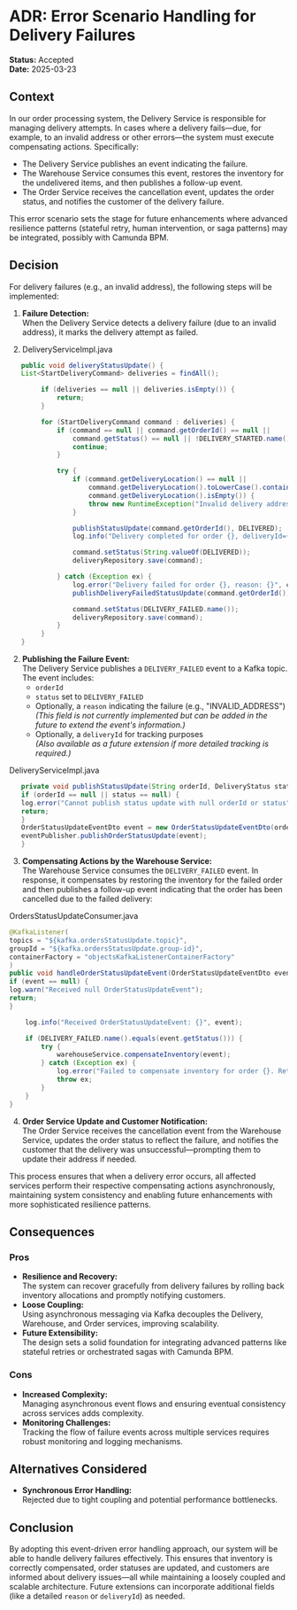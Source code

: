 # ADR: Error Scenario Handling for Delivery Failures

**Status:** Accepted  
**Date:** 2025-03-23

## Context
In our order processing system, the Delivery Service is responsible for managing delivery attempts. In cases where a delivery fails—due, for example, to an invalid address or other errors—the system must execute compensating actions. Specifically:

- The Delivery Service publishes an event indicating the failure.
- The Warehouse Service consumes this event, restores the inventory for the undelivered items, and then publishes a follow-up event.
- The Order Service receives the cancellation event, updates the order status, and notifies the customer of the delivery failure.

This error scenario sets the stage for future enhancements where advanced resilience patterns (stateful retry, human intervention, or saga patterns) may be integrated, possibly with Camunda BPM.

## Decision
For delivery failures (e.g., an invalid address), the following steps will be implemented:

1. **Failure Detection:**  
   When the Delivery Service detects a delivery failure (due to an invalid address), it marks the delivery attempt as failed.
  
2. DeliveryServiceImpl.java
```java
   public void deliveryStatusUpdate() {
   List<StartDeliveryCommand> deliveries = findAll();

        if (deliveries == null || deliveries.isEmpty()) {
            return;
        }

        for (StartDeliveryCommand command : deliveries) {
            if (command == null || command.getOrderId() == null ||
                command.getStatus() == null || !DELIVERY_STARTED.name().equalsIgnoreCase(command.getStatus())) {
                continue;
            }

            try {
                if (command.getDeliveryLocation() == null ||
                    command.getDeliveryLocation().toLowerCase().contains("invalid") ||
                    command.getDeliveryLocation().isEmpty()) {
                    throw new RuntimeException("Invalid delivery address");
                }

                publishStatusUpdate(command.getOrderId(), DELIVERED);
                log.info("Delivery completed for order {}, deliveryId={}", command.getOrderId(), command.getDeliveryId());

                command.setStatus(String.valueOf(DELIVERED));
                deliveryRepository.save(command);

            } catch (Exception ex) {
                log.error("Delivery failed for order {}, reason: {}", command.getOrderId(), ex.getMessage());
                publishDeliveryFailedStatusUpdate(command.getOrderId());

                command.setStatus(DELIVERY_FAILED.name());
                deliveryRepository.save(command);
            }
        }
   }
```
2. **Publishing the Failure Event:**  
   The Delivery Service publishes a `DELIVERY_FAILED` event to a Kafka topic. The event includes:
    - `orderId`
    - `status` set to `DELIVERY_FAILED`
    - Optionally, a `reason` indicating the failure (e.g., "INVALID_ADDRESS")  
     *(This field is not currently implemented but can be added in the future to extend the event's information.)*
    - Optionally, a `deliveryId` for tracking purposes  
      *(Also available as a future extension if more detailed tracking is required.)*

DeliveryServiceImpl.java
```java
   private void publishStatusUpdate(String orderId, DeliveryStatus status) {
   if (orderId == null || status == null) {
   log.error("Cannot publish status update with null orderId or status");
   return;
   }
   OrderStatusUpdateEventDto event = new OrderStatusUpdateEventDto(orderId, status.name());
   eventPublisher.publishOrderStatusUpdate(event);
   }
```
3. **Compensating Actions by the Warehouse Service:**  
   The Warehouse Service consumes the `DELIVERY_FAILED` event. In response, it compensates by restoring the inventory for the failed order and then publishes a follow-up event indicating that the order has been cancelled due to the failed delivery:

OrdersStatusUpdateConsumer.java
```java
@KafkaListener(
topics = "${kafka.ordersStatusUpdate.topic}",
groupId = "${kafka.ordersStatusUpdate.group-id}",
containerFactory = "objectsKafkaListenerContainerFactory"
)
public void handleOrderStatusUpdateEvent(OrderStatusUpdateEventDto event) {
if (event == null) {
log.warn("Received null OrderStatusUpdateEvent");
return;
}

    log.info("Received OrderStatusUpdateEvent: {}", event);

    if (DELIVERY_FAILED.name().equals(event.getStatus())) {
        try {
            warehouseService.compensateInventory(event);
        } catch (Exception ex) {
            log.error("Failed to compensate inventory for order {}. Retrying...", event.getOrderId(), ex);
            throw ex;
        }
    }
}
```

4. **Order Service Update and Customer Notification:**  
   The Order Service receives the cancellation event from the Warehouse Service, updates the order status to reflect the failure, and notifies the customer that the delivery was unsuccessful—prompting them to update their address if needed.

This process ensures that when a delivery error occurs, all affected services perform their respective compensating actions asynchronously, maintaining system consistency and enabling future enhancements with more sophisticated resilience patterns.

## Consequences

### Pros
- **Resilience and Recovery:**  
  The system can recover gracefully from delivery failures by rolling back inventory allocations and promptly notifying customers.
- **Loose Coupling:**  
  Using asynchronous messaging via Kafka decouples the Delivery, Warehouse, and Order services, improving scalability.
- **Future Extensibility:**  
  The design sets a solid foundation for integrating advanced patterns like stateful retries or orchestrated sagas with Camunda BPM.

### Cons
- **Increased Complexity:**  
  Managing asynchronous event flows and ensuring eventual consistency across services adds complexity.
- **Monitoring Challenges:**  
  Tracking the flow of failure events across multiple services requires robust monitoring and logging mechanisms.

## Alternatives Considered
- **Synchronous Error Handling:**  
  Rejected due to tight coupling and potential performance bottlenecks.


## Conclusion

  By adopting this event-driven error handling approach, our system will be able to handle delivery failures effectively. This ensures that inventory is correctly compensated, order statuses are updated, and customers are informed about delivery issues—all while maintaining a loosely coupled and scalable architecture. Future extensions can incorporate additional fields (like a detailed `reason` or `deliveryId`) as needed.

